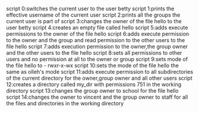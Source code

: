 script 0:switches the current user to the user betty
script 1:prints the effective username of the current user
script 2:prints all the groups the current user is part of
script 3:changes the owner of the file hello to the user betty
script 4:creates an empty file called hello
script 5:adds execute permissions to the owner of the file hello
script 6:adds execute permission to the owner and the group and read permission to the other users to the file hello
script 7:adds execution permission to the owner,the group owner and the other users to the file hello
script 8:sets all permissions to other users and no permission at all to the owner or group
script 9:sets mode of the file hello to - rwxr-x-wx
script 10:sets the mode of the file hello the same as olleh's mode
script 11:adds execute permission to all subdirectories of the current directory for the owner,group owner and all other users
script 12:creates a directory called my_dir with permissions 751 in the working directory
script 13:changes the group owner to school for the file hello
script 14:changes the owner to vincent and the group owner to staff for all the files and directories in the working directory
